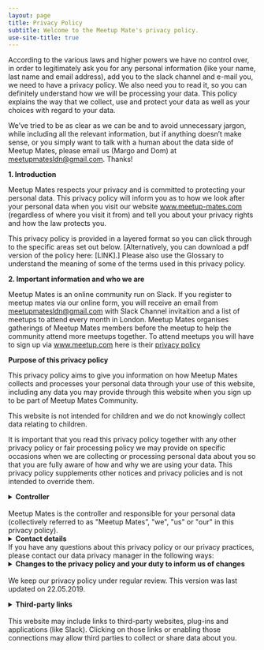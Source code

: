 ```yaml
---
layout: page
title: Privacy Policy
subtitle: Welcome to the Meetup Mate's privacy policy.
use-site-title: true
---
```


According to the various laws and higher powers we have no control over, in order to legitimately ask you for any personal information (like your name, last name and email address), add you to the slack channel and e-mail you, we need to have a privacy policy. We also need you to read it, so you can definitely understand how we will be processing your data. 
This policy explains the way that we collect, use and protect your data as well as your choices with regard to your data.

We’ve tried to be as clear as we can be and to avoid unnecessary jargon, while including all the relevant information, but if anything doesn’t make sense, or you simply want to talk with a human about the data side of Meetup Mates, please email us (Margo and Dom) at meetupmatesldn@gmail.com. Thanks! 

**1. Introduction**

Meetup Mates respects your privacy and is committed to protecting your personal data. This privacy policy will inform you as to how we look after your personal data when you visit our website www.meetup-mates.com (regardless of where you visit it from) and tell you about your privacy rights and how the law protects you. 

This privacy policy is provided in a layered format so you can click through to the specific areas set out below. [Alternatively, you can download a pdf version of the policy here: [LINK].] Please also use the Glossary to understand the meaning of some of the terms used in this privacy policy.



**2. Important information and who we are**

Meetup Mates is an online community run on Slack. If you register to meetup mates via our online form, you will receive an email from meetupmatesldn@gmail.com with Slack Channel invitaition and a list of meetups to attend every month in London. Meetup Mates organises gatherings of Meetup Mates members before the meetup to help the community attend more meetups together. To attend meetups you will have to sign up via www.meetup.com here is their [privacy policy](https://www.meetup.com/privacy/)

**Purpose of this privacy policy**

This privacy policy aims to give you information on how Meetup Mates collects and processes your personal data through your use of this website, including any data you may provide through this website when you sign up to be part of Meetup Mates Community. 

This website is not intended for children and we do not knowingly collect data relating to children.

It is important that you read this privacy policy together with any other privacy policy or fair processing policy we may provide on specific occasions when we are collecting or processing personal data about you so that you are fully aware of how and why we are using your data. This privacy policy supplements other notices and privacy policies and is not intended to override them. 

<details>
 <summary><b>Controller</b>
<br>
  <br>
Meetup Mates is the controller and responsible for your personal data (collectively referred to as "Meetup Mates”, "we", "us" or "our" in this privacy policy).   <br></summary>
<br>
We have appointed a data privacy manager who is responsible for overseeing questions in relation to this privacy policy. If you have any questions about this privacy policy, including any requests to exercise your legal rights, please contact the data privacy manager using the details set out below. </details>


<details>
 <br>
 <summary><b>Contact details</b>
  <br>
If you have any questions about this privacy policy or our privacy practices, please contact our data privacy manager in the following ways:</summary>
<br>
Data Privacy Manager: Margo Gantner
Email address: meetupmatesldn@gmail.com
<br>
You have the right to make a complaint at any time to the Information Commissioner's Office (ICO), the UK supervisory authority for data protection issues (www.ico.org.uk). We would, however, appreciate the chance to deal with your concerns before you approach the ICO so please contact us in the first instance. </details>

<details>
 <summary><b>Changes to the privacy policy and your duty to inform us of changes</b>
  <br>
    <br>
We keep our privacy policy under regular review. This version was last updated on 22.05.2019. <br></summary>

Historic versions are archived here: [LINK]. 
 <br>
It is important that the personal data we hold about you is accurate and current. Please keep us informed if your personal data changes during your relationship with us.</details>

<details>
 <summary><b>Third-party links</b>
 <br>  
 <br>
 This website may include links to third-party websites, plug-ins and applications (like Slack). Clicking on those links or enabling those connections may allow third parties to collect or share data about you.</summary>
<br>
We do not control these third-party websites and are not responsible for their privacy statements. When you leave our website, we encourage you to read the privacy policy of every website you visit.</details>




